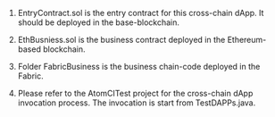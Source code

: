 1. EntryContract.sol is the entry contract for this cross-chain dApp. It should be deployed in the base-blockchain.

2. EthBusniess.sol is the business contract deployed in the Ethereum-based blockchain.

3. Folder FabricBusiness is the business chain-code deployed in the Fabric. 

4. Please refer to the AtomCITest project for the cross-chain dApp invocation process. The invocation is start from TestDAPPs.java.
